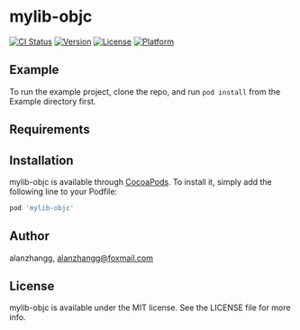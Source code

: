 # mylib-objc

[![CI Status](https://img.shields.io/travis/alanzhangg/mylib-objc.svg?style=flat)](https://travis-ci.org/alanzhangg/mylib-objc)
[![Version](https://img.shields.io/cocoapods/v/mylib-objc.svg?style=flat)](https://cocoapods.org/pods/mylib-objc)
[![License](https://img.shields.io/cocoapods/l/mylib-objc.svg?style=flat)](https://cocoapods.org/pods/mylib-objc)
[![Platform](https://img.shields.io/cocoapods/p/mylib-objc.svg?style=flat)](https://cocoapods.org/pods/mylib-objc)

## Example

To run the example project, clone the repo, and run `pod install` from the Example directory first.

## Requirements

## Installation

mylib-objc is available through [CocoaPods](https://cocoapods.org). To install
it, simply add the following line to your Podfile:

```ruby
pod 'mylib-objc'
```

## Author

alanzhangg, alanzhangg@foxmail.com

## License

mylib-objc is available under the MIT license. See the LICENSE file for more info.
